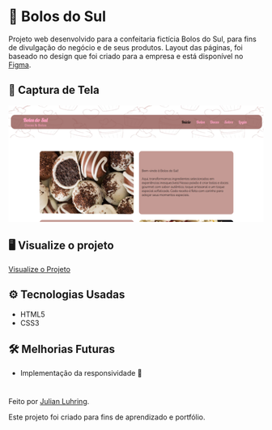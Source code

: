 # 🎂 Bolos do Sul

Projeto web desenvolvido para a confeitaria fictícia Bolos do Sul, para fins de divulgação do negócio e de seus produtos.
Layout das páginas, foi baseado no design que foi criado para a empresa e está disponível no [Figma](https://www.figma.com/design/pteLAd8RXnIxgQHO36j7eI/site-bolo?node-id=0-1&p=f&t=cNwmKAEXzt7ENQTX-0).

## 🎨 Captura de Tela

![Preview do projeto](./preview.png)

## 🖥️ Visualize o projeto

[Visualize o Projeto](https://luhring-julian.github.io/html-pastry-shop-web/)

## ️⚙️ Tecnologias Usadas

- HTML5
- CSS3

## ️🛠️ Melhorias Futuras

- Implementação da responsividade 📱

#

Feito por [Julian Luhring](https://github.com/luhring-julian).

Este projeto foi criado para fins de aprendizado e portfólio.
